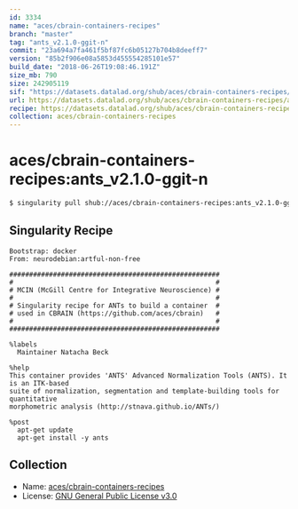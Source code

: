 ```yaml
---
id: 3334
name: "aces/cbrain-containers-recipes"
branch: "master"
tag: "ants_v2.1.0-ggit-n"
commit: "23a694a7fa461f5bf87fc6b05127b704b8deeff7"
version: "85b2f906e08a5853d455554285101e57"
build_date: "2018-06-26T19:08:46.191Z"
size_mb: 790
size: 242905119
sif: "https://datasets.datalad.org/shub/aces/cbrain-containers-recipes/ants_v2.1.0-ggit-n/2018-06-26-23a694a7-85b2f906/85b2f906e08a5853d455554285101e57.simg"
url: https://datasets.datalad.org/shub/aces/cbrain-containers-recipes/ants_v2.1.0-ggit-n/2018-06-26-23a694a7-85b2f906/
recipe: https://datasets.datalad.org/shub/aces/cbrain-containers-recipes/ants_v2.1.0-ggit-n/2018-06-26-23a694a7-85b2f906/Singularity
collection: aces/cbrain-containers-recipes
---
```


# aces/cbrain-containers-recipes:ants_v2.1.0-ggit-n

```bash
$ singularity pull shub://aces/cbrain-containers-recipes:ants_v2.1.0-ggit-n
```

## Singularity Recipe

```singularity
Bootstrap: docker
From: neurodebian:artful-non-free

#####################################################
#                                                   #
# MCIN (McGill Centre for Integrative Neuroscience) #
#                                                   #
# Singularity recipe for ANTs to build a container  #
# used in CBRAIN (https://github.com/aces/cbrain)   #
#                                                   #
#####################################################

%labels
  Maintainer Natacha Beck

%help
This container provides 'ANTS' Advanced Normalization Tools (ANTS). It is an ITK-based 
suite of normalization, segmentation and template-building tools for quantitative 
morphometric analysis (http://stnava.github.io/ANTs/) 

%post
  apt-get update
  apt-get install -y ants
```

## Collection

 - Name: [aces/cbrain-containers-recipes](https://github.com/aces/cbrain-containers-recipes)
 - License: [GNU General Public License v3.0](https://api.github.com/licenses/gpl-3.0)

